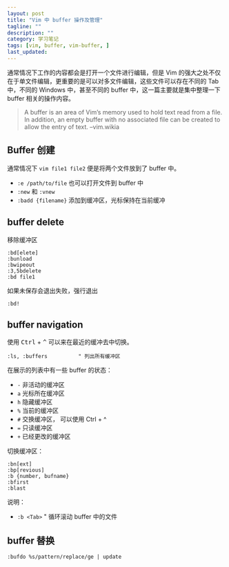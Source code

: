 ```yaml
---
layout: post
title: "Vim 中 buffer 操作及管理"
tagline: ""
description: ""
category: 学习笔记
tags: [vim, buffer, vim-buffer, ]
last_updated:
---
```


通常情况下工作的内容都会是打开一个文件进行编辑，但是 Vim 的强大之处不仅在于单文件编辑，更重要的是可以对多文件编辑，这些文件可以存在不同的 Tab 中，不同的 Windows 中，甚至不同的 buffer 中，这一篇主要就是集中整理一下 buffer 相关的操作内容。

> A buffer is an area of Vim’s memory used to hold text read from a file. In addition, an empty buffer with no associated file can be created to allow the entry of text. –vim.wikia


## Buffer 创建
通常情况下 `vim file1 file2` 便是将两个文件放到了 buffer 中。

- `:e /path/to/file` 也可以打开文件到 buffer 中
- `:new` 和 `:vnew`
- `:badd {filename}` 添加到缓冲区，光标保持在当前缓冲


## buffer delete
移除缓冲区

    :bd[elete]
    :bunload
    :bwipeout
    :3,5bdelete
    :bd file1

如果未保存会退出失败，强行退出

    :bd!

## buffer navigation
使用 <kbd>Ctrl</kbd> + <kbd>^</kbd> 可以来在最近的缓冲去中切换。

    :ls, :buffers          " 列出所有缓冲区

在展示的列表中有一些 buffer 的状态：

- `-` 非活动的缓冲区
- `a` 光标所在缓冲区
- `h` 隐藏缓冲区
- `%` 当前的缓冲区
- `#` 交换缓冲区， 可以使用 Ctrl + ^
- `=` 只读缓冲区
- `+` 已经更改的缓冲区

切换缓冲区：

    :bn[ext]
    :bp[revious]
    :b {number, bufname}
    :bfirst
    :blast

说明：

- `:b <Tab>`    " 循环滚动 buffer 中的文件

## buffer 替换

    :bufdo %s/pattern/replace/ge | update


